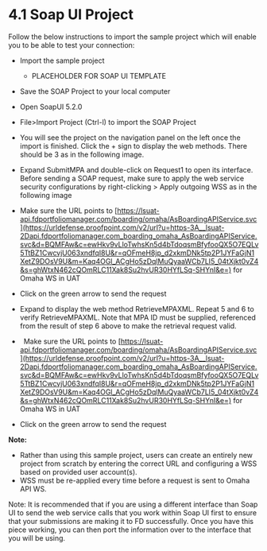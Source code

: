 # **4.1 Soap UI Project**

Follow the below instructions to import the sample project which will enable you to be able to test your connection:

- Import the sample project
  - PLACEHOLDER FOR SOAP UI TEMPLATE
- Save the SOAP Project to your local computer
- Open SoapUI 5.2.0
- File>Import Project (Ctrl-l) to import the SOAP Project

- You will see the project on the navigation panel on the left once the import is finished. Click the + sign to display the web methods. There should be 3 as in the following image.

- Expand SubmitMPA and double-click on Request1 to open its interface. Before sending a SOAP request, make sure to apply the web service security configurations by right-clicking > Apply outgoing WSS as in the following image
- Make sure the URL points to [https://lsuat-api.fdportfoliomanager.com/boarding/omaha/AsBoardingAPIService.svc](https://urldefense.proofpoint.com/v2/url?u=https-3A__lsuat-2Dapi.fdportfoliomanager.com_boarding_omaha_AsBoardingAPIService.svc&d=BQMFAw&c=ewHkv9vLloTwhsKn5d4bTdoqsmBfyfooQX5O7EQLv5TtBZ1CwcvjU063xndfqI8U&r=qOFmeH8jp_d2xkmDNk5tp2P1JYFaGjN1XetZ9DOsV9U&m=Kaq4OGl_ACgHo5zDqlMuQyaaWCb7LI5_04tXjkt0vZ4&s=ghWtxN462cQOmRLC11Xak8Su2hvUR30HYfLSq-SHYnI&e=)  for Omaha WS in UAT

- Click on the green arrow to send the request


- Expand to display the web method RetrieveMPAXML. Repeat 5 and 6 to verify RetrieveMPAXML. Note that MPA ID must be supplied, referenced from the result of step 6 above to make the retrieval request valid.

- ` `Make sure the URL points to [https://lsuat-api.fdportfoliomanager.com/boarding/omaha/AsBoardingAPIService.svc](https://urldefense.proofpoint.com/v2/url?u=https-3A__lsuat-2Dapi.fdportfoliomanager.com_boarding_omaha_AsBoardingAPIService.svc&d=BQMFAw&c=ewHkv9vLloTwhsKn5d4bTdoqsmBfyfooQX5O7EQLv5TtBZ1CwcvjU063xndfqI8U&r=qOFmeH8jp_d2xkmDNk5tp2P1JYFaGjN1XetZ9DOsV9U&m=Kaq4OGl_ACgHo5zDqlMuQyaaWCb7LI5_04tXjkt0vZ4&s=ghWtxN462cQOmRLC11Xak8Su2hvUR30HYfLSq-SHYnI&e=)  for Omaha WS in UAT

- Click on the green arrow to send the request


**Note:** 

- Rather than using this sample project, users can create an entirely new project from scratch by entering the correct URL and configuring a WSS based on provided user account(s). 
- WSS must be re-applied every time before a request is sent to Omaha API WS. 


Note:  It is recommended that if you are using a different interface than Soap UI to send the web service calls that you work within Soap UI first to ensure that your submissions are making it to FD successfully.  Once you have this piece working, you can then port the information over to the interface that you will be using.  
